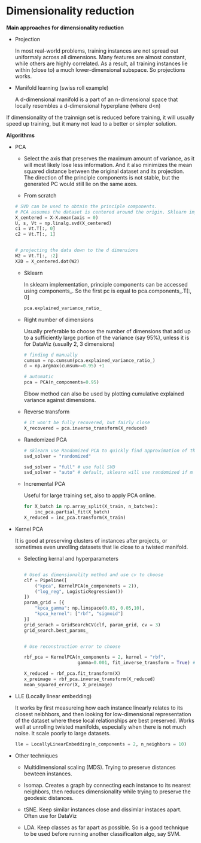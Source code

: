 # Dimensionality reduction

**Main approaches for dimensionality reduction**

* Projection
  
  In most real-world problems, training instances are not spread out uniformaly across all dimensions. Many features are almost constant, while others are highly correlated. As a result, all training instances lie within (close to) a much lower-dimensional subspace. So projections works.

* Manifold learning (swiss roll example)

  A d-dimensional manifold is a part of an n-dimensional space that locally resembles a d-dimensional hyperplane (where d<n)

If dimensionality of the trainnign set is reduced before training, it will usually speed up training, but it many not lead to a better or simpler solution. 


**Algorithms**

* PCA

  * Select the axis that preserves the maximum amount of variance, as it will most likely lose less information. And it also minimizes the mean squared distance between the original dataset and its projection. The direction of the principle components is not stable, but the generated PC would still lie on the same axes.
  
  * From scratch
  ```python
  # SVD can be used to obtain the principle components.
  # PCA assumes the dataset is centered around the origin. Sklearn implementation take care of the centering. If PCA is implemented from scratch, then need to center the data first.
  X_centered = X-X.mean(axis = 0)
  U, s, Vt = np.linalg.svd(X_centered)
  c1 = Vt.T[:, 0]
  c2 = Vt.T[:, 1]


  # projecting the data down to the d dimensions
  W2 = Vt.T[:, :2]
  X2D = X_centered.dot(W2)
  ```

  * Sklearn
    
    In sklearn implementation, principle components can be accessed using components_. So the first pc is equal to pca.components_.T[:, 0]
    ```python
    pca.explained_variance_ratio_
    ```

  * Right number of dimensions

    Usually preferable to choose the number of dimensions that add up to a sufficiently large portion of the variance (say 95%), unless it is for DataViz (usually 2, 3 dimensions)

    ```python
    # finding d manually
    cumsum = np.cumsum(pca.explained_variance_ratio_)
    d = np.argmax(cumsum>=0.95) +1

    # automatic
    pca = PCA(n_components=0.95)
    ```

    Elbow method can also be used by plotting cumulative explained variance against dimensions.

  * Reverse transform
    ```python
    # it won't be fully recovered, but fairly close
    X_recovered = pca.inverse_transform(X_reduced)
    ```

  * Randomized PCA

    ```python
    # sklearn use Randomized PCA to quickly find approximation of the first d pc. Dramatically faster. 
    svd_solver = "randomized" 
    
    svd_solver = "full" # use full SVD
    svd_solver = "auto" # default, sklearn will use randomized if m and n is greater than 500, or d is less than 80% of m or n
    ```

  * Incremental PCA
    
    Useful for large training set, also to apply PCA online. 

    ```python
    for X_batch in np.array_split(X_train, n_batches):
        inc_pca.partial_fit(X_batch)
    X_reduced = inc_pca.transform(X_train)
    ```
* Kernel PCA
  
  It is good at preserving clusters of instances after projects, or sometimes even unrolling datasets that lie close to a twisted manifold.

  * Selecting kernal and hyperparameters


    ```python

    # Used as dimensionality method and use cv to choose
    clf = Pipeline([
        ("kpca", KernelPCA(n_componenets = 2)),
        ("log_reg", LogisticRegression())
    ])
    param_grid = [{
        "kpca_gamma": np.linspace(0.03, 0.05,10),
        "kpca_kernel": ["rbf", "sigmoid"]
    }]
    grid_serach = GridSearchCV(clf, param_grid, cv = 3)
    grid_search.best_params_


    # Use reconstruction error to choose

    rbf_pca = KernelPCA(n_components = 2, kernel = "rbf", 
                        gamma=0.001, fit_inverse_transform = True) # By default fit_inverse_transform is False, and kernelPCA has no inverse_transform() method. It only gets created when fit_inverse_transform is set to True

    X_reduced = rbf_pca.fit_transform(X)
    x_preimage = rbf_pca.inverse_transform(X_reduced)
    mean_squared_error(X, X_preimage)
    ```

* LLE (Locally linear embedding)

  It works by first measureing how each instance linearly relates to its closest neibhbors, and then looking for low-dimensional representation of the dataset where these local relationships are best preserved. Works well at unrolling twisted manifolds, especially when there is not much noise. It scale poorly to large datasets.

  ```python
  lle = LocallyLinearEmbedding(n_components = 2, n_neighbors = 10)
  ```

* Other techniques

  * Multidimensional scaling (MDS). Trying to preserve distances bewteen instances.

  * Isomap. Creates a graph by connecting each instance to its nearest neighbors, then reduces dimensionality while trying to preserve the geodesic distances. 

  * tSNE. Keep similar instances close and dissimlar instaces apart. Often use for DataViz

  * LDA. Keep classes as far apart as possible. So is a good technique to be used before running another classificaiton algo, say SVM. 


